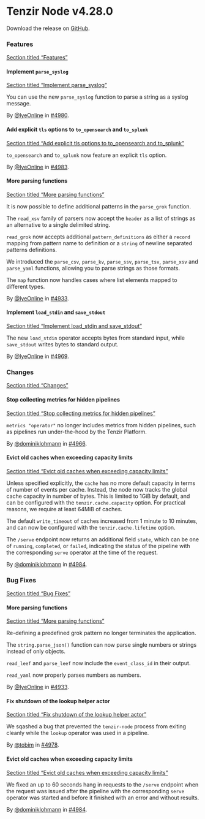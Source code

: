 # Tenzir Node v4.28.0

Download the release on [GitHub](https://github.com/tenzir/tenzir/releases/tag/v4.28.0).

### Features

[Section titled “Features”](#features)

#### Implement `parse_syslog`

[Section titled “Implement parse\_syslog”](#implement-parse_syslog)

You can use the new `parse_syslog` function to parse a string as a syslog message.

By [@IyeOnline](https://github.com/IyeOnline) in [#4980](https://github.com/tenzir/tenzir/pull/4980).

#### Add explicit `tls` options to `to_opensearch` and `to_splunk`

[Section titled “Add explicit tls options to to\_opensearch and to\_splunk”](#add-explicit-tls-options-to-to_opensearch-and-to_splunk)

`to_opensearch` and `to_splunk` now feature an explicit `tls` option.

By [@IyeOnline](https://github.com/IyeOnline) in [#4983](https://github.com/tenzir/tenzir/pull/4983).

#### More parsing functions

[Section titled “More parsing functions”](#more-parsing-functions)

It is now possible to define additional patterns in the `parse_grok` function.

The `read_xsv` family of parsers now accept the `header` as a list of strings as an alternative to a single delimited string.

`read_grok` now accepts additional `pattern_definitions` as either a `record` mapping from pattern name to definition or a `string` of newline separated patterns definitions.

We introduced the `parse_csv`, `parse_kv`, `parse_ssv`, `parse_tsv`, `parse_xsv` and `parse_yaml` functions, allowing you to parse strings as those formats.

The `map` function now handles cases where list elements mapped to different types.

By [@IyeOnline](https://github.com/IyeOnline) in [#4933](https://github.com/tenzir/tenzir/pull/4933).

#### Implement `load_stdin` and `save_stdout`

[Section titled “Implement load\_stdin and save\_stdout”](#implement-load_stdin-and-save_stdout)

The new `load_stdin` operator accepts bytes from standard input, while `save_stdout` writes bytes to standard output.

By [@IyeOnline](https://github.com/IyeOnline) in [#4969](https://github.com/tenzir/tenzir/pull/4969).

### Changes

[Section titled “Changes”](#changes)

#### Stop collecting metrics for hidden pipelines

[Section titled “Stop collecting metrics for hidden pipelines”](#stop-collecting-metrics-for-hidden-pipelines)

`metrics "operator"` no longer includes metrics from hidden pipelines, such as pipelines run under-the-hood by the Tenzir Platform.

By [@dominiklohmann](https://github.com/dominiklohmann) in [#4966](https://github.com/tenzir/tenzir/pull/4966).

#### Evict old caches when exceeding capacity limits

[Section titled “Evict old caches when exceeding capacity limits”](#evict-old-caches-when-exceeding-capacity-limits)

Unless specified explicitly, the `cache` has no more default capacity in terms of number of events per cache. Instead, the node now tracks the global cache capacity in number of bytes. This is limited to 1GiB by default, and can be configured with the `tenzir.cache.capacity` option. For practical reasons, we require at least 64MiB of caches.

The default `write_timeout` of caches increased from 1 minute to 10 minutes, and can now be configured with the `tenzir.cache.lifetime` option.

The `/serve` endpoint now returns an additional field `state`, which can be one of `running`, `completed`, or `failed`, indicating the status of the pipeline with the corresponding `serve` operator at the time of the request.

By [@dominiklohmann](https://github.com/dominiklohmann) in [#4984](https://github.com/tenzir/tenzir/pull/4984).

### Bug Fixes

[Section titled “Bug Fixes”](#bug-fixes)

#### More parsing functions

[Section titled “More parsing functions”](#more-parsing-functions-1)

Re-defining a predefined grok pattern no longer terminates the application.

The `string.parse_json()` function can now parse single numbers or strings instead of only objects.

`read_leef` and `parse_leef` now include the `event_class_id` in their output.

`read_yaml` now properly parses numbers as numbers.

By [@IyeOnline](https://github.com/IyeOnline) in [#4933](https://github.com/tenzir/tenzir/pull/4933).

#### Fix shutdown of the lookup helper actor

[Section titled “Fix shutdown of the lookup helper actor”](#fix-shutdown-of-the-lookup-helper-actor)

We sqashed a bug that prevented the `tenzir-node` process from exiting cleanly while the `lookup` operator was used in a pipeline.

By [@tobim](https://github.com/tobim) in [#4978](https://github.com/tenzir/tenzir/pull/4978).

#### Evict old caches when exceeding capacity limits

[Section titled “Evict old caches when exceeding capacity limits”](#evict-old-caches-when-exceeding-capacity-limits-1)

We fixed an up to 60 seconds hang in requests to the `/serve` endpoint when the request was issued after the pipeline with the corresponding `serve` operator was started and before it finished with an error and without results.

By [@dominiklohmann](https://github.com/dominiklohmann) in [#4984](https://github.com/tenzir/tenzir/pull/4984).